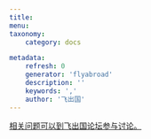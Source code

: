 ```yaml
---
title: 
menu: 
taxonomy:
    category: docs

metadata:
    refresh: 0
    generator: 'flyabroad'
    description: ''
    keywords: ','
    author: '飞出国'
---
```




[相关问题可以到飞出国论坛参与讨论。](http://bbs.fcgvisa.com/t/?target=_blank)